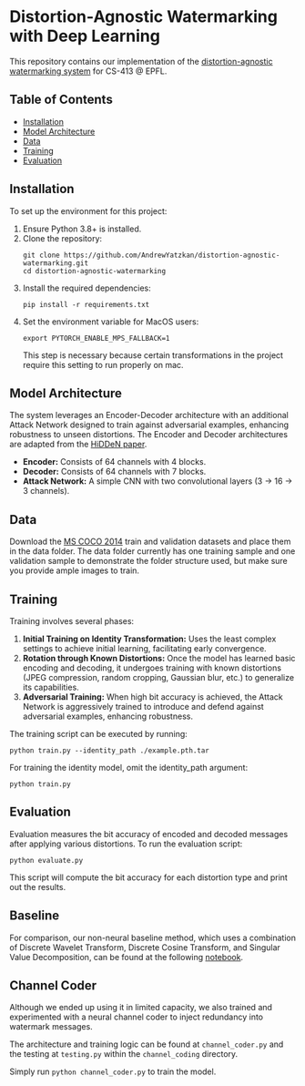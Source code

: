 # Distortion-Agnostic Watermarking with Deep Learning

This repository contains our implementation of the [distortion-agnostic watermarking system](https://arxiv.org/abs/2001.04580) for CS-413 @ EPFL.

## Table of Contents

- [Installation](#installation)
- [Model Architecture](#model-architecture)
- [Data](#data)
- [Training](#training)
- [Evaluation](#evaluation)

## Installation

To set up the environment for this project:

1. Ensure Python 3.8+ is installed.
2. Clone the repository:
   ```
   git clone https://github.com/AndrewYatzkan/distortion-agnostic-watermarking.git
   cd distortion-agnostic-watermarking
   ```
3. Install the required dependencies:
   ```
   pip install -r requirements.txt
   ```
4. Set the environment variable for MacOS users:
   ```
   export PYTORCH_ENABLE_MPS_FALLBACK=1
   ```
   This step is necessary because certain transformations in the project require this setting to run properly on mac.

## Model Architecture

The system leverages an Encoder-Decoder architecture with an additional Attack Network designed to train against adversarial examples, enhancing robustness to unseen distortions. The Encoder and Decoder architectures are adapted from the [HiDDeN paper](https://arxiv.org/abs/1807.09937).
- **Encoder:** Consists of 64 channels with 4 blocks.
- **Decoder:** Consists of 64 channels with 7 blocks.
- **Attack Network:** A simple CNN with two convolutional layers (3 -> 16 -> 3 channels).

## Data
Download the [MS COCO 2014](https://cocodataset.org/#download) train and validation datasets and place them in the data folder. The data folder currently has one training sample and one validation sample to demonstrate the folder structure used, but make sure you provide ample images to train.

## Training

Training involves several phases:
1. **Initial Training on Identity Transformation:** Uses the least complex settings to achieve initial learning, facilitating early convergence.
2. **Rotation through Known Distortions:** Once the model has learned basic encoding and decoding, it undergoes training with known distortions (JPEG compression, random cropping, Gaussian blur, etc.) to generalize its capabilities.
3. **Adversarial Training:** When high bit accuracy is achieved, the Attack Network is aggressively trained to introduce and defend against adversarial examples, enhancing robustness.

The training script can be executed by running:
```
python train.py --identity_path ./example.pth.tar
```
For training the identity model, omit the identity_path argument:
```
python train.py
```
## Evaluation

Evaluation measures the bit accuracy of encoded and decoded messages after applying various distortions. To run the evaluation script:
```
python evaluate.py
```
This script will compute the bit accuracy for each distortion type and print out the results.

## Baseline
For comparison, our non-neural baseline method, which uses a combination of Discrete Wavelet Transform, Discrete Cosine Transform, and Singular Value Decomposition, can be found at the following [notebook](https://colab.research.google.com/drive/1uHct2wArLriWFAdRIDGSdQmJ7Xa2W5DT?usp=sharing).

## Channel Coder
Although we ended up using it in limited capacity, we also trained and experimented with a neural channel coder to inject redundancy into watermark messages. 

The architecture and training logic can be found at ```channel_coder.py``` and the testing at ```testing.py``` within the ```channel_coding``` directory.

Simply run ```python channel_coder.py``` to train the model.
